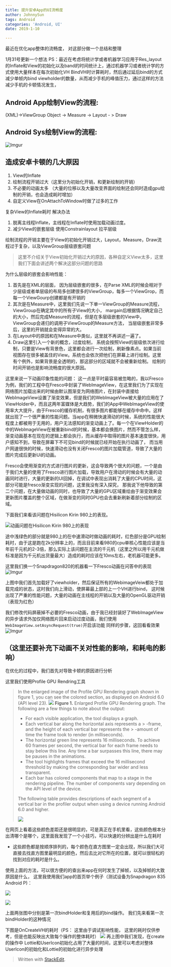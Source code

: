 ```yaml
---
title: 提升安卓App的UI流畅度
author: JohnnySun
tags: Android
categories: 'Android, UI'
date: 2019-1-10

---
```


最近在优化app整体的流畅度， 对这部分做一个总结和整理

1月31号更新一个想法
PS：最近在考虑将统计学或者机器学习应用于Res_layout的Inflate和View的初始化以及band的时间统计上，通过机器学习或者统计学的方式使用大量样本在每次初始化VH BindVH时计算耗时，然后通过延后bind的方式减少单帧内bind viewholder的数量，从而减少手机的峰值压力，通过这样的方法减少手机的卡顿情况发生，

## Android App绘制View的流程:

(XML)->ViewGroup Object -> Measure -> Layout - >  Draw

## Android Sys绘制View的流程:
![Imgur](https://i.imgur.com/aQS9u5R.png)

## 造成安卓卡顿的几大原因

 1. View的Inflate
 2. 绘制流程开销过大（这里分为初始化开销，和更新绘制的开销）
 3. 不必要的动画太多 （大量的位移以及大量改变界面的绘制还会同时造成gpu绘制的开销，也会造成耗时增加）
 4. 自定义View在OnAttachToWindow时做了过多的工作

复杂View的Inflate耗时  解决办法
1.  脱离主线程Inflate，主线程在Inflate时使用加载动画过度。
2.  减少View的嵌套层级 使用Constrainlayout 拉平层级

绘制流程的开销主要在于View的初始化开销过大，Layout，Measure，Draw流程过于复杂，以及ViewGroup层级嵌套问题

> 这里不介绍关于View初始化开销过大的原因，各种自定义View太多，这里我们下面会讲述两个解决这部分问题的思路

为什么层级的嵌套会影响性能：

1.  首先是在XML的层面，  因为层级嵌套的很多，在Parse XML的时候会相对于少层级或者单层级的布局多创建很多的ViewGroup，每多一个ViewGrop，而每一个ViewGourp创建都是有开销的
2.  其次是在Measure中，这里我们先说一下单一ViewGroup的Measure流程，ViewGroup在确定其中的所有子View的大小， margain后根据情况确定自己的大小，然后完成Measure的流程，但是在多层级嵌套的View中，ViewGroup会递归的调用子ViewGroup的Measure方法，  当层级嵌套非常多后，这里的开销就会变得异常的大。
3.  在Layout中的原因和在Measure中类似，这里就不再讲述一遍了。
4.  Draw这里引入一个新的概念，过度绘制，  系统会按照View的层级依次进行绘制，只要是View有背景色，这里都会进行一次绘制，刷新像素点。如果当前视图存在很多被盖住的View。系统也会依次把他们在屏幕上进行绘制。这里有个例外，如果背景是全透明的，那这部分的区域就不会被重新绘制。  绘制的时间开销也是影响流畅度的很大原因。


这里来说一下动画印象性能的问题：
这一点是平时最容易被忽略的，我以Fresco为例，我们的工程中在Fresco中封装了WebImageView，在这里我们为了实现在网络图片加载出来的时候由默认图渐变为网络图片，在封装中直接给WebImageView设置了渐变效果，但是我们的WebImageView被大量的应用在了ViewHolder中，而且这两年富媒体是大趋势，我们的App中WebImageView的使用率大大提升，由于Fresco的缓存机制，有很多图片都能够在缓存中命中。这样就出现了一个很严重的性能问题。当app在稍微快速滑动的时候，系统的性能很大程度上都被用于无用的，用户无法感知的渐变动画上了。每一个在ViewHolder的中的WebImageView在被重新bind的时候，基本都会换图片，然而不管怎么样，渐变动画基本在现在的逻辑上都会执行，而从缓存中取得的图片基本速度很快，用户感知不到，导致在屏幕下不可见bind的时候就已经开始在执行动画了， 而当用户网速很快的时候，快速滑动也没有关闭Fresco的图片加载管道，导致了大量的图片完成后更新Ui的动画。

Fresco会使用渐变的方式进行图片的更新，这会导致两个很大的问题，一个是由于我们大量的使用了Fresco进行图片加载，导致用户在滑动的时候会有大量的动画同时进行，大量的更新的UI回掉，在调试中表现出消耗了大量的CPU时间，这部分可能是fresco渐变实现的问题，这里我没有深入探究， 那我说下他导致的第二个问题，在大量做动画的同时，也导致了大量的GPU区域重绘由于渐变效果会更新图片覆盖的整个区域，在做渐变的同时GPU也会去重新刷新着部分绘制的区域。

下面我们来看该问题在Hisilicon Kirin 980上的表现。

![动画问题在Hisilicon Kirin 980上的表现](https://i.imgur.com/EKwI4Sw.png)

途中浅绿色的部分就是980上的在中速滑动时做动画的耗时，红色部分是GPU绘制耗时，由于这是跑在2k分辨率上的，而且目前来看980的cpu单核心性能应该是当年前千元机的2-3倍，那么实际上该问题在主流的千元机（这里之所以用千元机做标准是因为千元机出货量最大）造成的耗时应该在10ms左右，老机器可能更多。


这里我们换一个Snapdragon820的机器看一下Fresco动画在问答中的表现
![Imgur](https://i.imgur.com/8hk9pFG.png)

上图中我们首先加载好了viewholder，然后保证所有的WebimageVeiw都处于加载完成的状态，这时我们向上滑动，使屏幕最上部的上一个VH进行bind， 这时候出现了严重的性能问题，大量的动画在主线程的开销以及大量的OpenGL驱动开销（表现为红色） 

我们修改代码屏蔽掉不必要的Fresco动画，由于我已经封装好了WebImageView的异步请求外加仅网络图片回来启动过度动画，我们使用`WebImageView.setAsyncRequest(true)`开启该功能
同样的步骤，这回看看效果 
![Imgur](https://i.imgur.com/0GYQ7ow.png)


（这里还要补充下动画不关对性能的影响，和耗电的影响）
---


在优化的过程中，我们首先对导致卡顿的原因进行分析

这里我们使用Profile GPU Rendring工具

> In the enlarged image of the Profile GPU Rendering graph shown in figure 1, you can see the colored section, as displayed on Android 6.0 (API level 23).
>![](https://developer.android.com/images/tools/performance/profile-gpu-rendering/gettingstarted_image003.png)
>**Figure 1.** Enlarged Profile GPU Rendering graph.
The following are a few things to note about the output:
> -   For each visible application, the tool displays a graph.
> -   Each vertical bar along the horizontal axis represents a > -frame, and the height of each vertical bar represents the > -amount of time the frame took to render (in milliseconds).
> -   The horizontal green line represents 16 milliseconds. To achieve 60 frames per second, the vertical bar for each frame needs to stay below this line. Any time a bar surpasses this line, there may be pauses in the animations.
> -   The tool highlights frames that exceed the 16 millisecond threshold by making the corresponding bar wider and less transparent.
> -   Each bar has colored components that map to a stage in the rendering pipeline. The number of components vary depending on the API level of the device.
>
> The following table provides descriptions of each segment of a vertical bar in the profiler output when using a device running Android 6.0 and higher.
>
> ![](https://i.imgur.com/AATn87Y.png)

在网页上看着这些颜色差距还是很明显的，可是真正在手机里看，这些颜色根本分出清哪个是哪个，这里面我发现了一个小技巧，可以快速的分辨出是什么在耗时

 - 这些颜色都是按顺序排列的，每个颜色在直方图里一定会出现，所以我们大可直接去找直方图里最明显的颜色，然后去比对它所在的位置，就可以很轻松的找到对应的耗时是什么。

 使用上面的方法，可以很方便的的查出来app在何时发生了掉帧，以及掉帧的大致原因是什么， 这里我使用我们app的首页举个例子（测试设备为Snapdragon 835 Android P)：

![](https://i.imgur.com/fXmZjcI.jpg)
 
![](https://i.imgur.com/wq839si.jpg)

上面两张图中分别是第一次bindHolder和复用后的bind操作。
我们先来看第一次bindHolder的这种情况
 
 下图是OnCreateVH的耗时（PS： 这里由于调试影响性能， 这里的耗时仅供参考，但是也能反映出大致每个操作的整体耗时）
![](https://i.imgur.com/mixU6Eu.png)
再上图中我们发现，在create的操作中 Lottie和UserIcon初始化占用了大量的时间，这里可以考虑对整体UserIcon的初始化和Lottie的初始化进行异步处理

> Written with [StackEdit](https://stackedit.io/).



